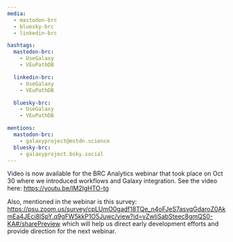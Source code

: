 ```yaml
---
media:
  - mastodon-brc
  - bluesky-brc
  - linkedin-brc

hashtags:
  mastodon-brc:
    - UseGalaxy
    - VEuPathDB

  linkedin-brc:
    - UseGalaxy
    - VEuPathDB

  bluesky-brc:
    - UseGalaxy
    - VEuPathDB

mentions:
  mastodon-brc:
    - galaxyproject@mstdn.science
  bluesky-brc:
    - galaxyproject.bsky.social
---
```


Video is now available for the BRC Analytics webinar that took place on Oct 30 where we introduced workflows and Galaxy integration. See the video here:
https://youtu.be/IM2lgHTO-tg

Also, mentioned in the webinar is this survey:
https://psu.zoom.us/survey/cpLUmO0gadf18TQe_n4oFJeS7asvqGdaroZ0AkmEa4JEci8ISpY.q9gFW5kkP1O5Juwc/view?id=vZwIiSabSteec8gmQS0-KA#/sharePreview
which will help us direct early development efforts and provide direction for the next webinar.
